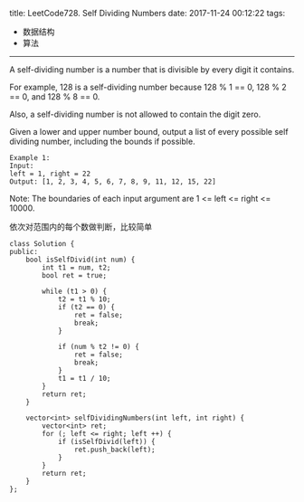 title: LeetCode728. Self Dividing Numbers
date: 2017-11-24 00:12:22
tags:
- 数据结构
- 算法
---

A self-dividing number is a number that is divisible by every digit it contains.

For example, 128 is a self-dividing number because 128 % 1 == 0, 128 % 2 == 0, and 128 % 8 == 0.

Also, a self-dividing number is not allowed to contain the digit zero.

Given a lower and upper number bound, output a list of every possible self dividing number, including the bounds if possible.

```
Example 1:
Input: 
left = 1, right = 22
Output: [1, 2, 3, 4, 5, 6, 7, 8, 9, 11, 12, 15, 22]
```

Note:
The boundaries of each input argument are 1 <= left <= right <= 10000.

依次对范围内的每个数做判断，比较简单

```
class Solution {
public:
    bool isSelfDivid(int num) {
        int t1 = num, t2;
        bool ret = true;
        
        while (t1 > 0) {
            t2 = t1 % 10;
            if (t2 == 0) {
                ret = false;
                break;
            }
            
            if (num % t2 != 0) {
                ret = false;
                break;
            }
            t1 = t1 / 10;
        }
        return ret;
    }
    
    vector<int> selfDividingNumbers(int left, int right) {
        vector<int> ret;
        for (; left <= right; left ++) {
            if (isSelfDivid(left)) {
                ret.push_back(left);
            }
        }
        return ret;
    }
};
```